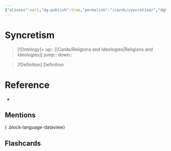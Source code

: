 ```yaml
---
{"aliases":null,"dg-publish":true,"permalink":"/cards/syncretism/","dgPassFrontmatter":true}
---
```


# Syncretism

> [!Ontology]+
> up:: [[Cards/Religions and Ideologies\|Religions and Ideologies]]
> jump::
> down:: 

> [!Definition] Definition

# Reference

- 

## Mentions


{ .block-language-dataview}

## Flashcards